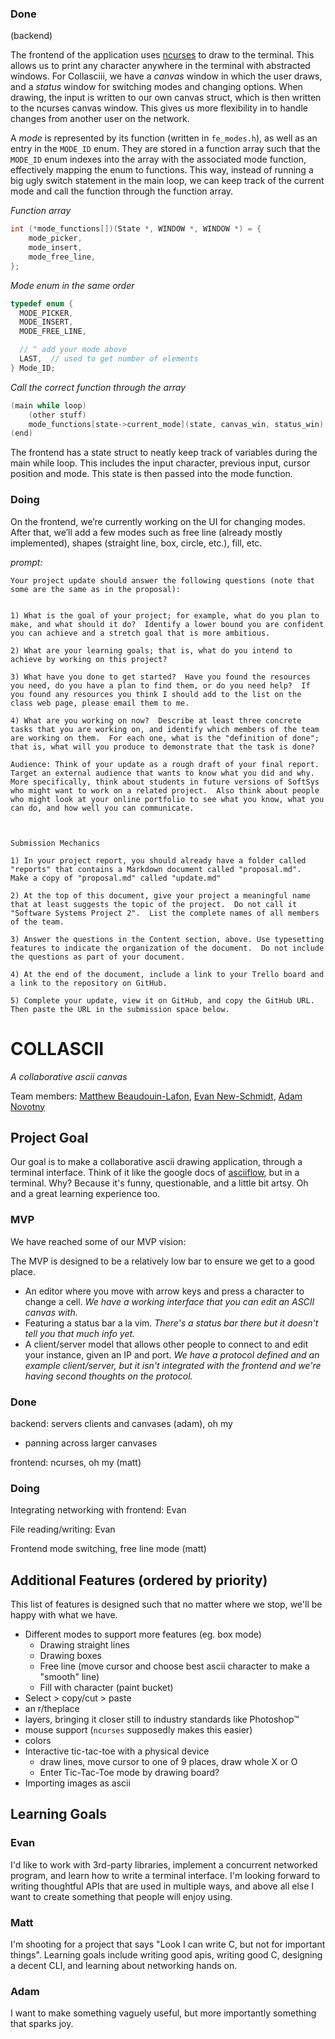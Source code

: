 ### Done

(backend)

The frontend of the application uses [ncurses](https://www.gnu.org/software/ncurses/) to draw to the terminal. This allows us to print any character anywhere in the terminal with abstracted windows. For Collasciii, we have a _canvas_ window in which the user draws, and a _status_ window for switching modes and changing options. When drawing, the input is written to our own canvas struct, which is then written to the ncurses canvas window. This gives us more flexibility in to handle changes from another user on the network.

A _mode_ is represented by its function (written in `fe_modes.h`), as well as an entry in the `MODE_ID` enum. They are stored in a function array such that the `MODE_ID` enum indexes into the array with the associated mode function, effectively mapping the enum to functions. This way, instead of running a big ugly switch statement in the main loop, we can keep track of the current mode and call the function through the function array.

_Function array_
```C
int (*mode_functions[])(State *, WINDOW *, WINDOW *) = {
    mode_picker,
    mode_insert,
    mode_free_line,
};
```

_Mode enum in the same order_
```C
typedef enum {
  MODE_PICKER,
  MODE_INSERT,
  MODE_FREE_LINE,

  // ^ add your mode above
  LAST,  // used to get number of elements
} Mode_ID;
```

_Call the correct function through the array_
```C
(main while loop)
    (other stuff)
    mode_functions[state->current_mode](state, canvas_win, status_win); // Mode function call
(end)
```


The frontend has a state struct to neatly keep track of variables during the main while loop. This includes the input character, previous input, cursor position and mode. This state is then passed into the mode function.


### Doing

On the frontend, we’re currently working on the UI for changing modes. After that, we’ll add a few modes such as free line (already mostly implemented), shapes (straight line, box, circle, etc.), fill, etc.


_prompt:_
```
Your project update should answer the following questions (note that some are the same as in the proposal):


1) What is the goal of your project; for example, what do you plan to make, and what should it do?  Identify a lower bound you are confident you can achieve and a stretch goal that is more ambitious.

2) What are your learning goals; that is, what do you intend to achieve by working on this project?

3) What have you done to get started?  Have you found the resources you need, do you have a plan to find them, or do you need help?  If you found any resources you think I should add to the list on the class web page, please email them to me.

4) What are you working on now?  Describe at least three concrete tasks that you are working on, and identify which members of the team are working on them.  For each one, what is the "definition of done"; that is, what will you produce to demonstrate that the task is done?

Audience: Think of your update as a rough draft of your final report.  Target an external audience that wants to know what you did and why.  More specifically, think about students in future versions of SoftSys who might want to work on a related project.  Also think about people who might look at your online portfolio to see what you know, what you can do, and how well you can communicate.



Submission Mechanics

1) In your project report, you should already have a folder called "reports" that contains a Markdown document called "proposal.md".  Make a copy of "proposal.md" called "update.md"

2) At the top of this document, give your project a meaningful name that at least suggests the topic of the project.  Do not call it "Software Systems Project 2".  List the complete names of all members of the team.

3) Answer the questions in the Content section, above. Use typesetting features to indicate the organization of the document.  Do not include the questions as part of your document.

4) At the end of the document, include a link to your Trello board and a link to the repository on GitHub.

5) Complete your update, view it on GitHub, and copy the GitHub URL.  Then paste the URL in the submission space below.
```

# COLLASCII

_A collaborative ascii canvas_

Team members:
[Matthew Beaudouin-Lafon](https://github.com/MatthewBeaudouinLafon),
[Evan New-Schmidt](https://github.com/newsch),
[Adam Novotny](https://github.com/labseven)

## Project Goal

Our goal is to make a collaborative ascii drawing application, through a terminal interface. Think of it like the google docs of [asciiflow](http://asciiflow.com/), but in a terminal.
Why? Because it's funny, questionable, and a little bit artsy. Oh and a great learning experience too.

### MVP

We have reached some of our MVP vision:

The MVP is designed to be a relatively low bar to ensure we get to a good place.
- An editor where you move with arrow keys and press a character to change a cell.
  _We have a working interface that you can edit an ASCII canvas with._
- Featuring a status bar a la vim.
  _There's a status bar there but it doesn't tell you that much info yet._
- A client/server model that allows other people to connect to and edit your instance, given an IP and port.
  _We have a protocol defined and an example client/server, but it isn't integrated with the frontend and we're having second thoughts on the protocol._


### Done

backend: servers clients and canvases (adam), oh my

- panning across larger canvases

frontend: ncurses, oh my (matt)




### Doing

Integrating networking with frontend: Evan

File reading/writing: Evan

Frontend mode switching, free line mode (matt)


## Additional Features (ordered by priority)
This list of features is designed such that no matter where we stop, we'll be happy with what we have.
- Different modes to support more features (eg. box mode)
  - Drawing straight lines
  - Drawing boxes
  - Free line (move cursor and choose best ascii character to make a "smooth" line)
  - Fill with character (paint bucket)
- Select > copy/cut > paste
- an r/theplace
- layers, bringing it closer still to industry standards like Photoshop™
- mouse support (`ncurses` supposedly makes this easier)
- colors
- Interactive tic-tac-toe with a physical device
  - draw lines, move cursor to one of 9 places, draw whole X or O
  - Enter Tic-Tac-Toe mode by drawing board?
- Importing images as ascii

## Learning Goals

### Evan

I'd like to work with 3rd-party libraries, implement a concurrent networked program, and learn how to write a terminal interface. I'm looking forward to writing thoughtful APIs that are used in multiple ways, and above all else I want to create something that people will enjoy using.

### Matt

I'm shooting for a project that says "Look I can write C, but not for important things". Learning goals include writing good apis, writing good C, designing a decent CLI, and learning about networking hands on.

### Adam

I want to make something vaguely useful, but more importantly something that sparks joy.
